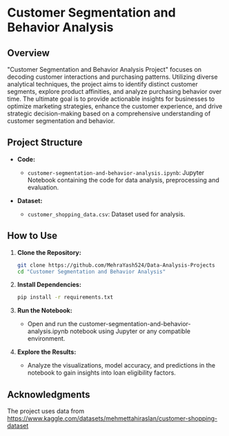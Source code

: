 # Customer Segmentation and Behavior Analysis

## Overview

"Customer Segmentation and Behavior Analysis Project" focuses on decoding customer interactions and purchasing patterns. Utilizing diverse analytical techniques, the project aims to identify distinct customer segments, explore product affinities, and analyze purchasing behavior over time. The ultimate goal is to provide actionable insights for businesses to optimize marketing strategies, enhance the customer experience, and drive strategic decision-making based on a comprehensive understanding of customer segmentation and behavior.
  
## Project Structure

- **Code:**
  - `customer-segmentation-and-behavior-analysis.ipynb`: Jupyter Notebook containing the code for data analysis, preprocessing and evaluation.

- **Dataset:**
  - `customer_shopping_data.csv`: Dataset used for analysis.

## How to Use

1. **Clone the Repository:**
   ```bash
   git clone https://github.com/MehraYash524/Data-Analysis-Projects
   cd "Customer Segmentation and Behavior Analysis"
   
2. **Install Dependencies:**
   ```bash
   pip install -r requirements.txt

3. **Run the Notebook:**
    - Open and run the customer-segmentation-and-behavior-analysis.ipynb notebook using Jupyter or any compatible environment.

4. **Explore the Results:**
    - Analyze the visualizations, model accuracy, and predictions in the notebook to gain insights into loan eligibility factors.

## Acknowledgments

The project uses data from https://www.kaggle.com/datasets/mehmettahiraslan/customer-shopping-dataset
